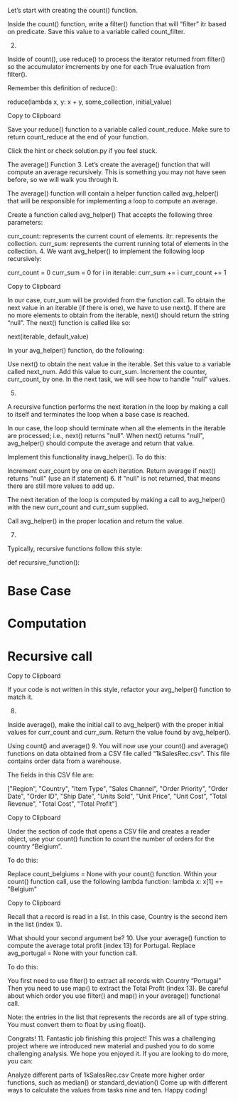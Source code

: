 
Let’s start with creating the count() function.

Inside the count() function, write a filter() function that will “filter” itr based on predicate. Save this value to a variable called count_filter.

2.
Inside of count(), use reduce() to process the iterator returned from filter() so the accumulator imcrements by one for each True evaluation from filter().

Remember this definition of reduce():

reduce(lambda x, y: x + y, some_collection, initial_value)

Copy to Clipboard

Save your reduce() function to a variable called count_reduce. Make sure to return count_reduce at the end of your function.

Click the hint or check solution.py if you feel stuck.

The average() Function
3.
Let’s create the average() function that will compute an average recursively. This is something you may not have seen before, so we will walk you through it.

The average() function will contain a helper function called avg_helper() that will be responsible for implementing a loop to compute an average.

Create a function called avg_helper() That accepts the following three parameters:

curr_count: represents the current count of elements.
itr: represents the collection.
curr_sum: represents the current running total of elements in the collection.
4.
We want avg_helper() to implement the following loop recursively:

curr_count = 0
curr_sum = 0
for i in iterable:
  curr_sum += i
  curr_count += 1

Copy to Clipboard

In our case, curr_sum will be provided from the function call. To obtain the next value in an iterable (if there is one), we have to use next(). If there are no more elements to obtain from the iterable, next() should return the string “null”. The next() function is called like so:

next(iterable, default_value) 

In your avg_helper() function, do the following:

Use next() to obtain the next value in the iterable. Set this value to a variable called next_num. Add this value to curr_sum.
Increment the counter, curr_count, by one.
In the next task, we will see how to handle "null" values.

5.
A recursive function performs the next iteration in the loop by making a call to itself and terminates the loop when a base case is reached.

In our case, the loop should terminate when all the elements in the iterable are processed; i.e., next() returns "null". When next() returns "null", avg_helper() should compute the average and return that value.

Implement this functionality inavg_helper(). To do this:

Increment curr_count by one on each iteration.
Return average if next() returns "null" (use an if statement)
6.
If "null" is not returned, that means there are still more values to add up.

The next iteration of the loop is computed by making a call to avg_helper() with the new curr_count and curr_sum supplied.

Call avg_helper() in the proper location and return the value.

7.
Typically, recursive functions follow this style:

def recursive_function():
  # Base Case
  # Computation
  # Recursive call

Copy to Clipboard

If your code is not written in this style, refactor your avg_helper() function to match it.

8.
Inside average(), make the initial call to avg_helper() with the proper initial values for curr_count and curr_sum. Return the value found by avg_helper().

Using count() and average()
9.
You will now use your count() and average() functions on data obtained from a CSV file called “1kSalesRec.csv”. This file contains order data from a warehouse.

The fields in this CSV file are:

["Region", "Country", "Item Type", "Sales Channel", "Order Priority", "Order Date", "Order ID", "Ship Date", "Units Sold", "Unit Price", "Unit Cost", "Total Revenue", "Total Cost", "Total Profit"]

Copy to Clipboard

Under the section of code that opens a CSV file and creates a reader object, use your count() function to count the number of orders for the country “Belgium”.

To do this:

Replace count_belgiums = None with your count() function.
Within your count() function call, use the following lambda function:
lambda x: x[1] == "Belgium"

Copy to Clipboard

Recall that a record is read in a list. In this case, Country is the second item in the list (index 1).

What should your second argument be?
10.
Use your average() function to compute the average total profit (index 13) for Portugal. Replace avg_portugal = None with your function call.

To do this:

You first need to use filter() to extract all records with Country “Portugal”
Then you need to use map() to extract the Total Profit (index 13).
Be careful about which order you use filter() and map() in your average() functional call.

Note: the entries in the list that represents the records are all of type string. You must convert them to float by using float().

Congrats!
11.
Fantastic job finishing this project! This was a challenging project where we introduced new material and pushed you to do some challenging analysis. We hope you enjoyed it. If you are looking to do more, you can:

Analyze different parts of 1kSalesRec.csv
Create more higher order functions, such as median() or standard_deviation()
Come up with different ways to calculate the values from tasks nine and ten.
Happy coding!